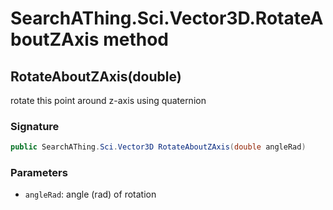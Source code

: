 # SearchAThing.Sci.Vector3D.RotateAboutZAxis method
## RotateAboutZAxis(double)
rotate this point around z-axis using quaternion

### Signature
```csharp
public SearchAThing.Sci.Vector3D RotateAboutZAxis(double angleRad)
```
### Parameters
- `angleRad`: angle (rad) of rotation


